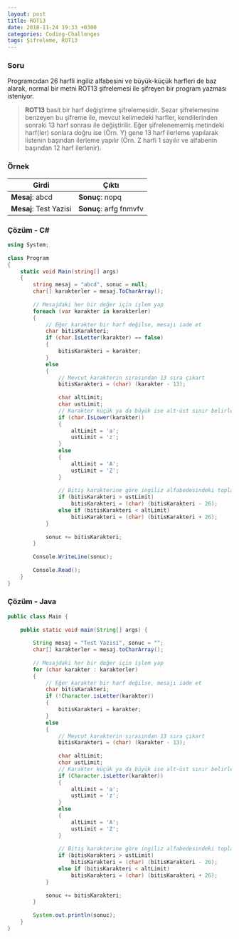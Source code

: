 ```yaml
---
layout: post
title: ROT13
date: 2018-11-24 19:33 +0300
categories: Coding-Challenges
tags: Şifreleme, ROT13
---
```

### Soru
Programcıdan 26 harfli ingiliz alfabesini ve büyük-küçük harfleri de baz alarak, normal bir metni ROT13 şifrelemesi ile şifreyen bir program yazması isteniyor.

>**ROT13** basit bir harf değiştirme şifrelemesidir. Sezar şifrelemesine benzeyen bu şifreme ile, mevcut kelimedeki harfler, kendilerinden sonraki 13 harf sonrası ile değiştirilir. Eğer şifrelenememiş metindeki harf(ler) sonlara doğru ise (Örn. Y) gene 13 harf ilerleme yapılarak listenin başından ilerleme yapılır (Örn. Z harfi 1 sayılır ve alfabenin başından 12 harf ilerlenir).

### Örnek

| Girdi                  | Çıktı                  |
|------------------------|------------------------|
| **Mesaj**: abcd        | **Sonuç**: nopq        |
| **Mesaj**: Test Yazisi | **Sonuç**: arfg fnmvfv |

### Çözüm - C#
```csharp
using System;
 
class Program
{
    static void Main(string[] args)
    {
        string mesaj = "abcd", sonuc = null;
        char[] karakterler = mesaj.ToCharArray();
 
        // Mesajdaki her bir değer için işlem yap
        foreach (var karakter in karakterler)
        {
            // Eğer karakter bir harf değilse, mesajı iade et
            char bitisKarakteri;
            if (char.IsLetter(karakter) == false)
            { 
                bitisKarakteri = karakter;
            }
            else
            {
                // Mevcut karakterin sırasından 13 sıra çıkart
                bitisKarakteri = (char) (karakter - 13);
 
                char altLimit;
                char ustLimit;
                // Karakter küçük ya da büyük ise alt-üst sınır belirle
                if (char.IsLower(karakter))
                {
                    altLimit = 'a';
                    ustLimit = 'z';
                }
                else
                {
                    altLimit = 'A';
                    ustLimit = 'Z';
                }
 
                // Bitiş karakterine göre ingiliz alfabedesindeki toplam sayı kadar (26) ekleme çıkarma yap
                if (bitisKarakteri > ustLimit)
                    bitisKarakteri = (char) (bitisKarakteri - 26);
                else if (bitisKarakteri < altLimit)
                    bitisKarakteri = (char) (bitisKarakteri + 26);
            }
 
            sonuc += bitisKarakteri;
        }
 
        Console.WriteLine(sonuc);
 
        Console.Read();
    }
}
```

### Çözüm - Java
```java
public class Main {
 
    public static void main(String[] args) {
 
        String mesaj = "Test Yazisi", sonuc = "";
        char[] karakterler = mesaj.toCharArray();
 
        // Mesajdaki her bir değer için işlem yap
        for (char karakter : karakterler)
        {
            // Eğer karakter bir harf değilse, mesajı iade et
            char bitisKarakteri;
            if (!Character.isLetter(karakter))
            {
                bitisKarakteri = karakter;
            }
            else
            {
                // Mevcut karakterin sırasından 13 sıra çıkart
                bitisKarakteri = (char) (karakter - 13);
 
                char altLimit;
                char ustLimit;
                // Karakter küçük ya da büyük ise alt-üst sınır belirle
                if (Character.isLetter(karakter))
                {
                    altLimit = 'a';
                    ustLimit = 'z';
                }
                else
                {
                    altLimit = 'A';
                    ustLimit = 'Z';
                }
 
                // Bitiş karakterine göre ingiliz alfabedesindeki toplam sayı kadar (26) ekleme çıkarma yap
                if (bitisKarakteri > ustLimit)
                    bitisKarakteri = (char) (bitisKarakteri - 26);
                else if (bitisKarakteri < altLimit)
                    bitisKarakteri = (char) (bitisKarakteri + 26);
            }
 
            sonuc += bitisKarakteri;
        }
 
        System.out.println(sonuc);
    }
}
```
